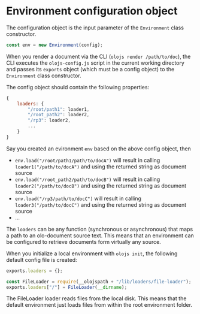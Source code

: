 # Environment configuration object

The configuration object is the input parameter of the `Environment` class
constructor.

```js
const env = new Environment(config);
```

When you render a document via the CLI (`olojs render /path/to/doc`), the CLI
executes the `olojs-config.js` script in the current working directory and 
passes its `exports` object (which must be a config object) to the `Environment`
class constructor.

The config object should contain the following properties:

```js
{
    loaders: {
        "/root/path1": loader1,
        "/root_path2": loader2,
        "/rp3": loader2,
        ...
    }
}
```

Say you created an evironment `env` based on the above config object, then

* `env.load("/root/path1/path/to/docA")` will result in calling `loader1("/path/to/docA")`
  and using the returned string as document source
* `env.load("/root_path2/path/to/docB")` will result in calling `loader2("/path/to/docB")`
  and using the returned string as document source  
* `env.load("/rp3/path/to/docC")` will result in calling `loader3("/path/to/docC")`
  and using the returned string as document source  
* ...

The `loaders` can be any function (synchronous or asynchronous) that maps a path
to an olo-document source text. This means that an environment can be configured
to retrieve documents form virtually any source.

When you initialize a local environment with `olojs init`, the following default
config file is created:

```js
exports.loaders = {};

const FileLoader = require(__olojspath + "/lib/loaders/file-loader");
exports.loaders["/"] = FileLoader(__dirname);
```

The FileLoader loader reads files from the local disk. This means that the 
default environment just loads files from within the root environment folder.
